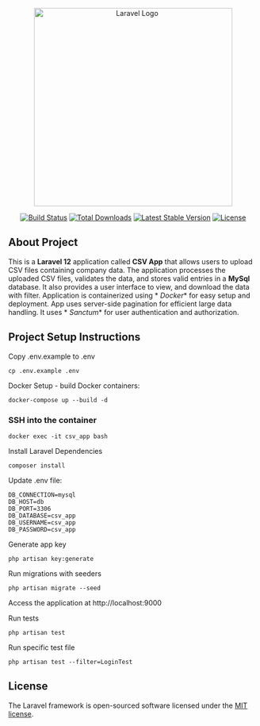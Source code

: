 <p align="center"><a href="https://laravel.com" target="_blank"><img src="https://raw.githubusercontent.com/laravel/art/master/logo-lockup/5%20SVG/2%20CMYK/1%20Full%20Color/laravel-logolockup-cmyk-red.svg" width="400" alt="Laravel Logo"></a></p>

<p align="center">
<a href="https://github.com/laravel/framework/actions"><img src="https://github.com/laravel/framework/workflows/tests/badge.svg" alt="Build Status"></a>
<a href="https://packagist.org/packages/laravel/framework"><img src="https://img.shields.io/packagist/dt/laravel/framework" alt="Total Downloads"></a>
<a href="https://packagist.org/packages/laravel/framework"><img src="https://img.shields.io/packagist/v/laravel/framework" alt="Latest Stable Version"></a>
<a href="https://packagist.org/packages/laravel/framework"><img src="https://img.shields.io/packagist/l/laravel/framework" alt="License"></a>
</p>

## About Project

This is a **Laravel 12** application called **CSV App** that allows users to upload CSV files containing company data.
The application processes the uploaded CSV files, validates the data, and stores valid entries in a **MySql** database.
It also provides a user interface to view, and download the data with filter. Application is containerized using *
*Docker** for easy setup and deployment. App uses server-side pagination for efficient large data handling. It uses *
*Sanctum** for user authentication and authorization.

## Project Setup Instructions

Copy .env.example to .env

```
cp .env.example .env
```

Docker Setup - build Docker containers:

```
docker-compose up --build -d
```

### SSH into the container

```
docker exec -it csv_app bash
```

Install Laravel Dependencies

```
composer install
``` 

Update .env file:

```
DB_CONNECTION=mysql
DB_HOST=db
DB_PORT=3306
DB_DATABASE=csv_app
DB_USERNAME=csv_app
DB_PASSWORD=csv_app
```

Generate app key

```
php artisan key:generate
```

Run migrations with seeders

```
php artisan migrate --seed
```

Access the application at http://localhost:9000

Run tests

```
php artisan test
```

Run specific test file

```
php artisan test --filter=LoginTest
```

## License

The Laravel framework is open-sourced software licensed under the [MIT license](https://opensource.org/licenses/MIT).
